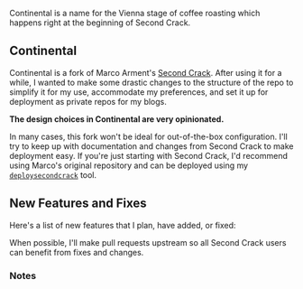 Continental is a name for the Vienna stage of coffee roasting which happens right at the beginning of Second Crack.

## Continental ##

Continental is a fork of Marco Arment's [Second Crack](https://github.com/marcoarment/secondcrack). After using it for a while, I wanted to make some drastic changes to the structure of the repo to simplify it for my use, accommodate my preferences, and set it up for deployment as private repos for my blogs.

**The design choices in Continental are very opinionated.**

In many cases, this fork won't be ideal for out-of-the-box configuration. I'll try to keep up with documentation and changes from Second Crack to make deployment easy. If you're just starting with Second Crack, I'd recommend using Marco's original repository and can be deployed using my [`deploysecondcrack`](http://nickwynja.com/secondcrack) tool.

## New Features and Fixes ##

Here's a list of new features that I plan, have added, or fixed:


When possible, I'll make pull requests upstream so all Second Crack users can benefit from fixes and changes.

### Notes ###
